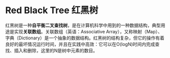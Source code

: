 # Red Black Tree 红黑树

红黑树是一种**自平衡二叉查找树**，是在计算机科学中用到的一种数据结构，典型用途是实现**关联数组**。关联数组（英语：Associative Array），又称映射（Map）、字典（Dictionary）是一个抽象的数据结构。红黑树的结构复杂，但它的操作有着良好的最坏情况运行时间，并且在实践中高效：它可以在O(logN)时间内完成查找、插入和删除，这里的N是树中元素的数目。

